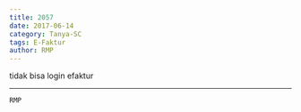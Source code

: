 ```yaml
---
title: 2057
date: 2017-06-14
category: Tanya-SC
tags: E-Faktur
author: RMP
---
```


tidak bisa login efaktur

---



`RMP`

